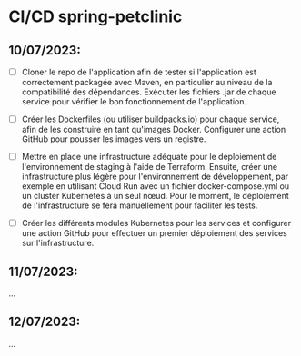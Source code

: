 
# CI/CD spring-petclinic

## 10/07/2023:

- [ ] Cloner le repo de l'application afin de tester si l'application est correctement packagée avec Maven, en particulier au niveau de la compatibilité des dépendances. Exécuter les fichiers .jar de chaque service pour vérifier le bon fonctionnement de l'application.

- [ ] Créer les Dockerfiles (ou utiliser buildpacks.io) pour chaque service, afin de les construire en tant qu'images Docker. Configurer une action GitHub pour pousser les images vers un registre.

- [ ] Mettre en place une infrastructure adéquate pour le déploiement de l'environnement de staging à l'aide de Terraform. Ensuite, créer une infrastructure plus légère pour l'environnement de développement, par exemple en utilisant Cloud Run avec un fichier docker-compose.yml ou un cluster Kubernetes à un seul nœud. Pour le moment, le déploiement de l'infrastructure se fera manuellement pour faciliter les tests.

- [ ] Créer les différents modules Kubernetes pour les services et configurer une action GitHub pour effectuer un premier déploiement des services sur l'infrastructure.

## 11/07/2023:

...

## 12/07/2023:

...

